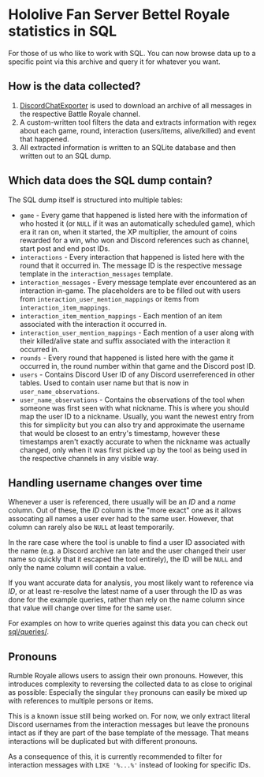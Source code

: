 # Hololive Fan Server Bettel Royale statistics in SQL

For those of us who like to work with SQL. You can now browse data up to a
specific point via this archive and query it for whatever you want.

## How is the data collected?

1.  [DiscordChatExporter](https://github.com/Tyrrrz/DiscordChatExporter) is used
    to download an archive of all messages in the respective Battle Royale
    channel.
2.  A custom-written tool filters the data and extracts information with regex about each game, round, interaction (users/items, alive/killed) and event that happened.
3.  All extracted information is written to an SQLite database and then written out to an SQL dump.

## Which data does the SQL dump contain?

The SQL dump itself is structured into multiple tables:

-   `game` - Every game that happened is listed here with the information of who
    hosted it (or `NULL` if it was an automatically scheduled game), which era
    it ran on, when it started, the XP multiplier, the amount of coins rewarded
    for a win, who won and Discord references such as channel, start post and
    end post IDs.
-   `interactions` - Every interaction that happened is listed here with the
    round that it occurred in. The message ID is the respective message template
    in the `interaction_messages` template.
-   `interaction_messages` - Every message template ever encountered as an
    interaction in-game. The placeholders are to be filled out with users from
    `interaction_user_mention_mappings` or items from
    `interaction_item_mappings`.
-   `interaction_item_mention_mappings` - Each mention of an item associated
    with the interaction it occurred in.
-   `interaction_user_mention_mappings` - Each mention of a user along with
    their killed/alive state and suffix associated with the interaction it
    occurred in.
-   `rounds` - Every round that happened is listed here with the game it
    occurred in, the round number within that game and the Discord post ID.
-   `users` - Contains Discord User ID of any Discord userreferenced in other
    tables. Used to contain user name but that is now in
    `user_name_observations`.
-   `user_name_observations` - Contains the observations of the tool when
    someone was first seen with what nickname. This is where you should map the
    user ID to a nickname. Usually, you want the newest entry from this for
    simplicity but you can also try and approximate the username that would be
    closest to an entry's timestamp, however these timestamps aren't exactly
    accurate to when the nickname was actually changed, only when it was first
    picked up by the tool as being used in the respective channels in any
    visible way.

## Handling username changes over time

Whenever a user is referenced, there usually will be an *ID* and a *name*
column. Out of these, the *ID* column is the "more exact" one as it allows
assocating all names a user ever had to the same user. However, that column can
rarely also be `NULL` at least temporarily.

In the rare case where the tool is unable to find a user ID associated with the
name (e.g. a Discord archive ran late and the user changed their user name so
quickly that it escaped the tool entirely), the ID will be `NULL` and only the
name column will contain a value.

If you want accurate data for analysis, you most likely want to reference via
*ID*, or at least re-resolve the latest name of a user through the ID as was
done for the example queries, rather than rely on the name column since that
value will change over time for the same user.

For examples on how to write queries against this data you can check out
[sql/queries/](sql/queries/).

## Pronouns

Rumble Royale allows users to assign their own pronouns. However, this
introduces complexity to reversing the collected data to as close to original as
possible: Especially the singular `they` pronouns can easily be mixed up with
references to multiple persons or items.

This is a known issue still being worked on. For now, we only extract literal
Discord usernames from the interaction messages but leave the pronouns intact as
if they are part of the base template of the message. That means interactions
will be duplicated but with different pronouns.

As a consequence of this, it is currently recommended to filter for interaction
messages with `LIKE '%...%'` instead of looking for specific IDs.
